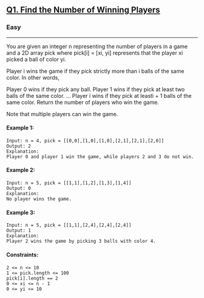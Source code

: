 [Q1. Find the Number of Winning Players](https://leetcode.com/contest/biweekly-contest-136/problems/find-the-number-of-winning-players/)
---------------------------------------------------------------------------------------------------------------------------------------------

### Easy
---------------------------------------------------------------------------------------------------------------------------------------------

You are given an integer n representing the number of players in a game and a 2D array pick where pick[i] = [xi, yi] represents that the player xi picked a ball of color yi.

Player i wins the game if they pick strictly more than i balls of the same color. In other words,

Player 0 wins if they pick any ball.
Player 1 wins if they pick at least two balls of the same color.
...
Player i wins if they pick at leasti + 1 balls of the same color.
Return the number of players who win the game.

Note that multiple players can win the game.

#### Example 1:
```
Input: n = 4, pick = [[0,0],[1,0],[1,0],[2,1],[2,1],[2,0]]
Output: 2
Explanation:
Player 0 and player 1 win the game, while players 2 and 3 do not win.
```
#### Example 2:
```
Input: n = 5, pick = [[1,1],[1,2],[1,3],[1,4]]
Output: 0
Explanation:
No player wins the game.
```
#### Example 3:
```
Input: n = 5, pick = [[1,1],[2,4],[2,4],[2,4]]
Output: 1
Explanation:
Player 2 wins the game by picking 3 balls with color 4.
```
#### Constraints:
```
2 <= n <= 10
1 <= pick.length <= 100
pick[i].length == 2
0 <= xi <= n - 1 
0 <= yi <= 10
```
